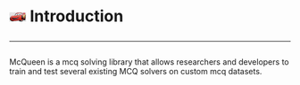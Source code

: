 # <img src="mcqueen.jpg" width="30"> Introduction <hr>
McQueen is a mcq solving library that allows researchers and developers to train and test several existing MCQ solvers on custom mcq datasets.
